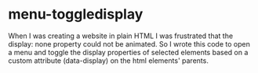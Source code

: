 # menu-toggledisplay

When I was creating a website in plain HTML I was frustrated that the display: none property could not be animated. 
So I wrote this code to open a menu and toggle the display properties of selected elements based on a custom attribute (data-display) 
on the html elements' parents.
